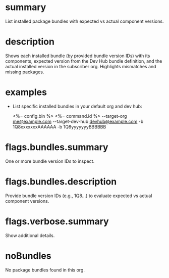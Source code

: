 # summary

List installed package bundles with expected vs actual component versions.

# description

Shows each installed bundle (by provided bundle version IDs) with its components, expected version from the Dev Hub bundle definition, and the actual installed version in the subscriber org. Highlights mismatches and missing packages.

# examples

- List specific installed bundles in your default org and dev hub:

  <%= config.bin %> <%= command.id %> --target-org me@example.com --target-dev-hub devhub@example.com -b 1Q8xxxxxxxAAAAAA -b 1Q8yyyyyyyBBBBBB

# flags.bundles.summary

One or more bundle version IDs to inspect.

# flags.bundles.description

Provide bundle version IDs (e.g., 1Q8...) to evaluate expected vs actual component versions.

# flags.verbose.summary

Show additional details.

# noBundles

No package bundles found in this org.


